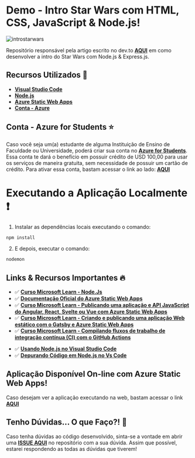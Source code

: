 # Demo - Intro Star Wars com HTML, CSS, JavaScript & Node.js!

![introstarwars](image/star-wars.gif)

Repositório responsável pela artigo escrito no dev.to **[AQUI](https://dev.to/azure/desenvolvendo-a-intro-do-star-wars-com-html-css-javascript-node-js-oae)** em como desenvolver a intro do Star Wars com Node.js & Express.js.

## Recursos Utilizados 🚀

* **[Visual Studio Code](https://code.visualstudio.com/?WT.mc_id=javascript-63934-gllemos)**
* **[Node.js](https://nodejs.org/en/)**
* **[Azure Static Web Apps](https://azure.microsoft.com/services/app-service/static/?WT.mc_id=javascript-63934-gllemos)**
* **[Conta - Azure](https://azure.microsoft.com/?WT.mc_id=javascript-63934-gllemos)**

## Conta - Azure for Students ⭐️

Caso você seja um(a) estudante de alguma Instituição de Ensino de Faculdade ou Universidade, poderá criar sua conta no **[Azure for Students](https://azure.microsoft.com/free/students/?WT.mc_id=javascript-0000-gllemos)**. Essa conta te dará o benefício em possuir crédito de USD 100,00 para usar os serviços de maneira gratuita, sem necessidade de possuir um cartão de crédito. Para ativar essa conta, bastam acessar o link ao lado: **[AQUI](https://azure.microsoft.com/free/students/?WT.mc_id=javascript-63934-gllemos)**

# Executando a Aplicação Localmente ❗️

1. Instalar as dependências locais executando o comando:

```bash
npm install
```

2. E depois, executar o comando:

```bash
nodemon
```

## Links & Recursos Importantes 🔥

- ✅ **[Curso Microsoft Learn - Node.Js](https://docs.microsoft.com/learn/paths/build-javascript-applications-nodejs/?WT.mc_id=javascript-63934-gllemos)**
- ✅ **[Documentação Oficial do Azure Static Web Apps](https://docs.microsoft.com/azure/static-web-apps/?WT.mc_id=javascript-63934-gllemos)**
- ✅ **[Curso Microsoft Learn - Publicando uma aplicação e API JavaScript do Angular, React, Svelte ou Vue com Azure Static Web Apps](https://docs.microsoft.com/learn/modules/publish-app-service-static-web-app-api/?WT.mc_id=javascript-63934-gllemos)**
- ✅ **[Curso Microsoft Learn - Criando e publicando uma aplicação Web estático com o Gatsby e Azure Static Web Apps](https://docs.microsoft.com/learn/modules/create-deploy-static-webapp-gatsby-app-service/?WT.mc_id=javascript-63934-gllemos)**
- ✅ **[Curso Microsoft Learn - Compilando fluxos de trabalho de integração contínua (CI) com o GitHub Actions](https://docs.microsoft.com/learn/modules/github-actions-ci/?WT.mc_id=javascript-63934-gllemos)**
* ✅ **[Usando Node.js no Visual Studio Code](https://code.visualstudio.com/docs/nodejs/nodejs-tutorial?WT.mc_id=javascript-63934-gllemos)**
* ✅ **[Depurando Código em Node.js no Vs Code](https://code.visualstudio.com/docs/nodejs/nodejs-debugging?WT.mc_id=javascript-63934-gllemos)**

## Aplicação Disponível On-line com Azure Static Web Apps!

Caso desejam ver a aplicação executando na web, bastam acessar o link **[AQUI](https://calm-cliff-0923da21e.1.azurestaticapps.net/)**

## Tenho Dúvidas... O que Faço?! 🚩

Caso tenha dúvidas ao código desenvolvido, sinta-se a vontade em abrir uma **[ISSUE AQUI](https://github.com/glaucia86/intro-starwars-app/issues)** no repositório com a sua dúvida. Assim que possível, estarei respondendo as todas as dúvidas que tiverem!

